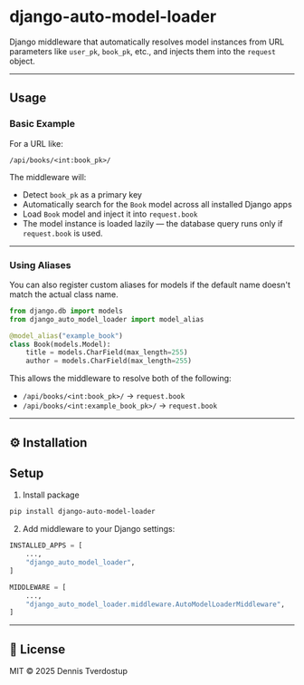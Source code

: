 ﻿# django-auto-model-loader

Django middleware that automatically resolves model instances from URL parameters like `user_pk`, `book_pk`, etc., and injects them into the `request` object.


---

## Usage

### Basic Example

For a URL like:

```
/api/books/<int:book_pk>/
```

The middleware will:

- Detect `book_pk` as a primary key
- Automatically search for the `Book` model across all installed Django apps
- Load `Book` model and inject it into `request.book`
- The model instance is loaded lazily — the database query runs only if `request.book` is used.

---

### Using Aliases

You can also register custom aliases for models if the default name doesn't match the actual class name.

```python
from django.db import models
from django_auto_model_loader import model_alias

@model_alias("example_book") 
class Book(models.Model):
    title = models.CharField(max_length=255)
    author = models.CharField(max_length=255)
```

This allows the middleware to resolve both of the following:

- `/api/books/<int:book_pk>/` → `request.book`
- `/api/books/<int:example_book_pk>/` → `request.book`
---

## ⚙️ Installation



## Setup
1. Install package
```bash
pip install django-auto-model-loader
```
2. Add middleware to your Django settings:
```python
INSTALLED_APPS = [
    ...,
    "django_auto_model_loader",
]

MIDDLEWARE = [
    ...,
    "django_auto_model_loader.middleware.AutoModelLoaderMiddleware",
]
```
---

## 📜 License
MIT © 2025 Dennis Tverdostup

